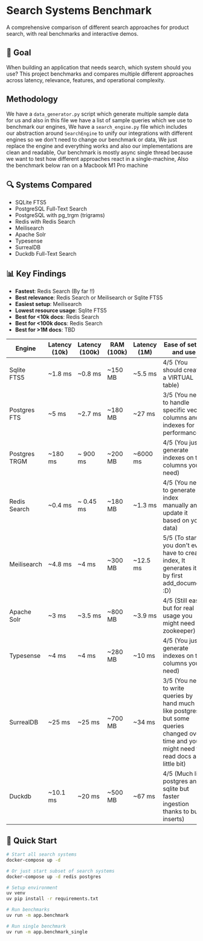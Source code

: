 # Search Systems Benchmark

A comprehensive comparison of different search approaches for product search,
with real benchmarks and interactive demos.

## 🎯 Goal

When building an application that needs search, which system should you use?
This project benchmarks and compares multiple different approaches across latency,
relevance, features, and operational complexity.

## Methodology

We have a `data_generator.py` script which generate multiple sample data for us and also in this file we have a list of sample queries which we use to benchmark our engines, We have a `search_engine.py` file which includes our abstraction around `SearchEngine` to unify our integrations with different engines so we don't need to change our benchmark or data, We just replace the engine and everything works and also our implementations are clean and readable, Our benchmark is mostly async single thread because we want to test how different approaches react in a single-machine, Also the benchmark below ran on a Macbook M1 Pro machine

## 🔍 Systems Compared

- SQLite FTS5
- PostgreSQL Full-Text Search
- PostgreSQL with pg_trgm (trigrams)
- Redis with Redis Search
- Meilisearch
- Apache Solr
- Typesense
- SurrealDB
- Duckdb Full-Text Search

## 📊 Key Findings

- **Fastest**: Redis Search (By far !!)
- **Best relevance**: Redis Search or Meilisearch or Sqlite FTS5
- **Easiest setup**: Meilisearch
- **Lowest resource usage**: Sqlite FTS5
- **Best for <10k docs**: Redis Search
- **Best for <100k docs**: Redis Search
- **Best for >1M docs**: TBD

| Engine        | Latency (10k) | Latency (100k) | RAM (100k) | Latency (1M) | Ease of setup and use                                                                                                                      |
| ------------- | ------------- | -------------- | ---------- | ------------ | ------------------------------------------------------------------------------------------------------------------------------------------ |
| Sqlite FTS5   | ~1.8 ms       | ~0.8 ms        | ~150 MB    | ~5.5 ms      | 4/5 (You should create a VIRTUAL table)                                                                                                    |
| Postgres FTS  | ~5 ms         | ~2.7 ms        | ~180 MB    | ~27 ms       | 3/5 (You need to handle specific vector columns and indexes for performance)                                                               |
| Postgres TRGM | ~180 ms       | ~ 900 ms       | ~200 MB    | ~6000 ms     | 4/5 (You just generate indexes on the columns you need)                                                                                    |
| Redis Search  | ~0.4 ms       | ~ 0.45 ms      | ~180 MB    | ~1.3 ms      | 4/5 (You need to generate index manually and update it based on your data)                                                                 |
| Meilisearch   | ~4.8 ms       | ~4 ms          | ~300 MB    | ~12.5 ms     | 5/5 (To start you don't even have to create index, It generates it by first add_document :D)                                               |
| Apache Solr   | ~3 ms         | ~3.5 ms        | ~800 MB    | ~3.9 ms      | 4/5 (Still easy but for real usage you might need zookeeper)                                                                               |
| Typesense     | ~4 ms         | ~4 ms          | ~280 MB    | ~10 ms       | 4/5 (You just generate indexes on the columns you need)                                                                                    |
| SurrealDB     | ~25 ms        | ~25 ms         | ~700 MB    | ~34 ms       | 3/5 (You need to write queries by hand much like postgres but some queries changed over time and you might need to read docs a little bit) |
| Duckdb        | ~10.1 ms      | ~20 ms         | ~500 MB    | ~67 ms       | 4/5 (Much like postgres and sqlite but faster ingestion thanks to bulk inserts)                                                            |

## 🚀 Quick Start

```bash
# Start all search systems
docker-compose up -d

# Or just start subset of search systems
docker-compose up -d redis postgres

# Setup environment
uv venv
uv pip install -r requirements.txt

# Run benchmarks
uv run -m app.benchmark

# Run single benchmark
uv run -m app.benchmark_single
```
